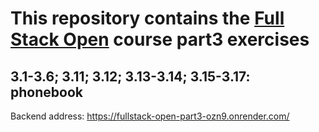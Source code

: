 # This repository contains the [Full Stack Open](https://fullstackopen.com/) course part3 exercises

## 3.1-3.6; 3.11; 3.12; 3.13-3.14; 3.15-3.17: phonebook

Backend address: <https://fullstack-open-part3-ozn9.onrender.com/>
